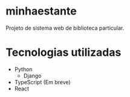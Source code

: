 # minhaestante

Projeto de sistema web de biblioteca particular. 

# Tecnologias utilizadas
- Python 
  - Django
-  TypeScript (Em breve)
  - React
